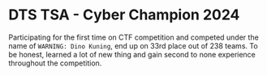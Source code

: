 # DTS TSA - Cyber Champion 2024

Participating for the first time on CTF competition and competed under the name of `WARNING: Dino Kuning`,  end up on 33rd place out of 238 teams. To be honest, learned a lot of new thing and gain second to none experience throughout the competition.
